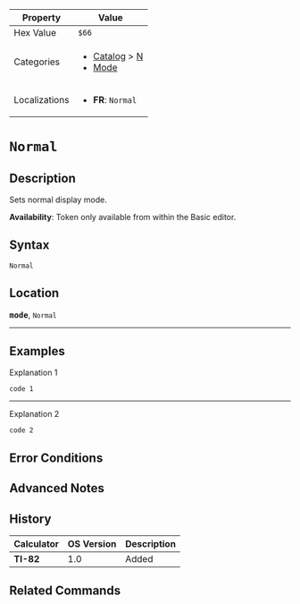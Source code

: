 | Property      | Value |
|---------------|-------|
| Hex Value     | `$66`|
| Categories    | <ul><li>[Catalog](<../categories/Catalog.md>) > [N](<../categories/Catalog.md#N>)</li><li>[Mode](<../categories/Mode.md>)</li></ul> |
| Localizations | <ul><li><b>FR</b>: `Normal`</li></ul> |

# `Normal`

## Description
Sets normal display mode.


<b>Availability</b>: Token only available from within the Basic editor.

## Syntax
`Normal`

## Location
<tt><kbd><b>mode</b></kbd></tt>, `Normal`
<hr>

## Examples

Explanation 1
```ti-basic
code 1
```
---
Explanation 2
```ti-basic
code 2
```

## Error Conditions


## Advanced Notes


## History
| Calculator | OS Version | Description |
|------------|------------|-------------|
| <b>TI-82</b> | 1.0 | Added

## Related Commands

    